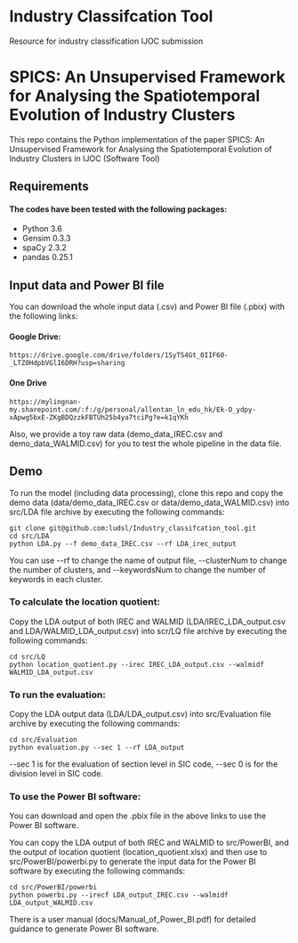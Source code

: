 # Industry Classifcation Tool

Resource for industry classification IJOC submission

# SPICS: An Unsupervised Framework for Analysing the Spatiotemporal Evolution of Industry Clusters 

This repo contains the Python implementation of the paper SPICS: An Unsupervised Framework for Analysing the Spatiotemporal Evolution of Industry Clusters in IJOC (Software Tool)

## Requirements

#### The codes have been tested with the following packages:
* Python 3.6
* Gensim 0.3.3
* spaCy 2.3.2
* pandas 0.25.1


## Input data and Power BI file 

You can download the whole input data (.csv) and Power BI file (.pbix) with the following links:

#### Google Drive:

```
https://drive.google.com/drive/folders/1SyTS4Gt_0IIF60-_LTZ0HdpbVGlI6DRH?usp=sharing
```
#### One Drive
```
https://mylingnan-my.sharepoint.com/:f:/g/personal/allentan_ln_edu_hk/Ek-O_ydpy-xApwg5bxE-ZKgBDQzzkFBTUh25b4ya7tciPg?e=k1qYKh
```

Also, we provide a toy raw data (demo_data_IREC.csv and demo_data_WALMID.csv) for you to test the whole pipeline in the data file.

## Demo

To run the model (including data processing), clone this repo and copy the demo data (data/demo_data_IREC.csv or data/demo_data_WALMID.csv) into src/LDA file archive by executing the following commands:

``` 
git clone git@github.com:ludsl/Industry_classifcation_tool.git
cd src/LDA
python LDA.py --f demo_data_IREC.csv --rf LDA_irec_output
```

You can use --rf to change the name of output file, --clusterNum to change the number of clusters, and --keywordsNum to change the number of keywords in each cluster. 

### To calculate the location quotient:
Copy the LDA output of both IREC and WALMID (LDA/IREC_LDA_output.csv and LDA/WALMID_LDA_output.csv) into scr/LQ file archive by executing the following commands:

```
cd src/LQ
python location_quotient.py --irec IREC_LDA_output.csv --walmidf WALMID_LDA_output.csv
```

### To run the evaluation:

Copy the LDA output data (LDA/LDA_output.csv) into src/Evaluation file archive by executing the following commands:

``` 
cd src/Evaluation
python evaluation.py --sec 1 --rf LDA_output
``` 
--sec 1 is for the evaluation of section level in SIC code, --sec 0 is for the division level in SIC code. 

### To use the Power BI software:

You can download and open the .pbix file in the above links to use the Power BI software.

You can copy the LDA output of both IREC and WALMID to src/PowerBI, and the output of location quotient (location_quotient.xlsx) and then use to src/PowerBI/powerbi.py to generate the input data for the Power BI software by executing the following commands:

```
cd src/PowerBI/powerbi
python powerbi.py --irecf LDA_output_IREC.csv --walmidf LDA_output_WALMID.csv
```

There is a user manual (docs/Manual_of_Power_BI.pdf) for detailed guidance to generate Power BI software. 


